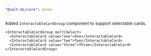 ```yaml
---
"@salt-ds/core": minor
---
```


Added `InteractableCardGroup` component to support selectable cards.

```tsx
<InteractableCardGroup multiSelect>
  <InteractableCard value="one">One</InteractableCard>
  <InteractableCard value="two">Two</InteractableCard>
  <InteractableCard value="three">Three</InteractableCard>
</InteractableCardGroup>
```
